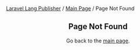 [Laravel Lang Publisher][link_source] / [Main Page](index.md) / Page Not Found

<h2 align="center">
    Page Not Found
</h2>

<p align="center">
    Go back to the <a href="/andrey-helldar/laravel-lang-publisher">main page</a>.
</p>


[link_source]:  https://github.com/andrey-helldar/laravel-lang-publisher
